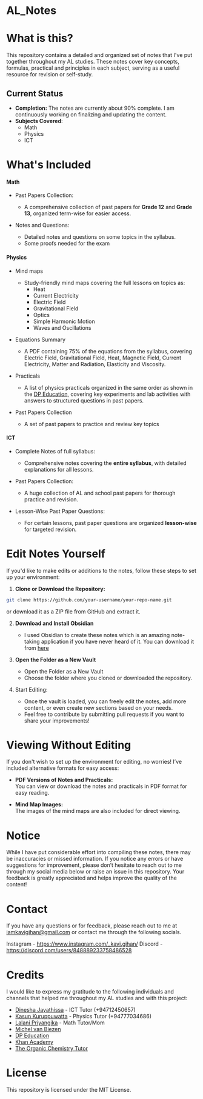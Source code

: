 # AL_Notes


# What is this?

This repository contains a detailed and organized set of notes that I've put together throughout my AL studies. These notes cover key concepts, formulas, practical and principles in each subject, serving as a useful resource for revision or self-study.


## Current Status

- **Completion:** The notes are currently about 90% complete. I am continuously working on finalizing and updating the content.
- **Subjects Covered**: 
	- Math
	- Physics
	- ICT

# What's Included

#### Math

- Past Papers Collection:
	- A comprehensive collection of past papers for **Grade 12** and **Grade 13**, organized term-wise for easier access.

- Notes and Questions:
	- Detailed notes and questions on some topics in the syllabus.
	- Some proofs needed for the exam

#### Physics

- Mind maps
	- Study-friendly mind maps covering the full lessons on topics as:
		- Heat
		- Current Electricity
		- Electric Field
		- Gravitational Field
		- Optics
		- Simple Harmonic Motion
		- Waves and Oscillations

- Equations Summary
	- A PDF containing 75% of the equations from the syllabus, covering Electric Field, Gravitational Field, Heat, Magnetic Field, Current Electricity, Matter and Radiation, Elasticity and Viscosity.

- Practicals
	- A list of physics practicals organized in the same order as shown in the [DP Education](https://www.youtube.com/@DPEducationALSubjects), covering key experiments and lab activities with answers to structured questions in past papers.

- Past Papers Collection
	- A set of past papers to practice and review key topics

#### ICT

- Complete Notes of full syllabus:
	- Comprehensive notes covering the **entire syllabus**, with detailed explanations for all lessons.

- Past Papers Collection:
	- A huge collection of AL and school past papers for thorough practice and revision.

- Lesson-Wise Past Paper Questions:  
	- For certain lessons, past paper questions are organized **lesson-wise** for targeted revision.


# Edit Notes Yourself

If you'd like to make edits or additions to the notes, follow these steps to set up your environment:

1. **Clone or Download the Repository:**

```bash
git clone https://github.com/your-username/your-repo-name.git
```
or download it as a ZIP file from GitHub and extract it.

2. **Download and Install Obsidian**
	- I used Obsidian to create these notes which is an amazing note-taking application if you have never heard of it. You can download it from [here](https://obsidian.md/)

3. **Open the Folder as a New Vault**
	- Open the Folder as a New Vault
	- Choose the folder where you cloned or downloaded the repository.

4. Start Editing:
	- Once the vault is loaded, you can freely edit the notes, add more content, or even create new sections based on your needs.
	- Feel free to contribute by submitting pull requests if you want to share your improvements!



# Viewing Without Editing

If you don't wish to set up the environment for editing, no worries! I’ve included alternative formats for easy access:

- **PDF Versions of Notes and Practicals:**  
    You can view or download the notes and practicals in PDF format for easy reading.
    
- **Mind Map Images:**  
    The images of the mind maps are also included for direct viewing.


# Notice

While I have put considerable effort into compiling these notes, there may be inaccuracies or missed information. If you notice any errors or have suggestions for improvement, please don’t hesitate to reach out to me through my social media below or raise an issue in this repository. Your feedback is greatly appreciated and helps improve the quality of the content!


# Contact 

If you have any questions or for feedback, please reach out to me at [iamkavigihan@gmail.com](mailto:iamkavigihan@gmail.com) or contact me through the following socials.

Instagram - https://www.instagram.com/_kavi.gihan/
Discord - https://discord.com/users/848889233758486528


# Credits

I would like to express my gratitude to the following individuals and channels that helped me throughout my AL studies and with this project:

- [Dinesha Jayathissa](tel:+94712450657) - ICT Tutor (+94712450657)
- [Kasun Kuruppuwatta](tel:+94777034686) - Physics Tutor (+94777034686)
- [Lalani Priyangika](tel:+94714458136) - Math Tutor/Mom
- [Michel van Biezen](https://www.youtube.com/@MichelvanBiezen)
- [DP Education](https://www.youtube.com/@DPEducationALSubjects)
- [Khan Academy](https://www.youtube.com/@KhanAcademyIndiaEnglish)
- [The Organic Chemistry Tutor](https://www.youtube.com/@TheOrganicChemistryTutor)

# License

This repository is licensed under the MIT License.
